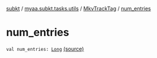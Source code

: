 [subkt](../../index.md) / [myaa.subkt.tasks.utils](../index.md) / [MkvTrackTag](index.md) / [num_entries](./num_entries.md)

# num_entries

`val num_entries: `[`Long`](https://kotlinlang.org/api/latest/jvm/stdlib/kotlin/-long/index.html) [(source)](https://github.com/Myaamori/SubKt/blob/0.1.11/src/main/kotlin/myaa/subkt/tasks/utils/mkvmerge.kt#L36)